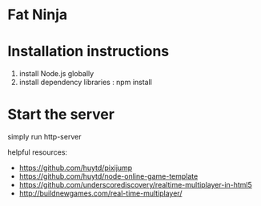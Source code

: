 Fat Ninja
================

Installation instructions
================
1. install Node.js globally
2. install dependency libraries : 
    npm install

Start the server
================

simply run http-server

helpful resources:
 - https://github.com/huytd/pixijump
 - https://github.com/huytd/node-online-game-template
 - https://github.com/underscorediscovery/realtime-multiplayer-in-html5
 - http://buildnewgames.com/real-time-multiplayer/